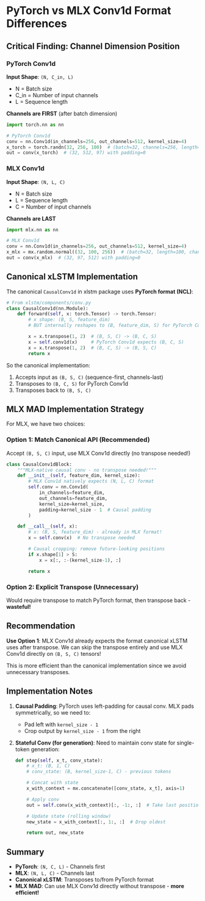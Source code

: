 # PyTorch vs MLX Conv1d Format Differences

## Critical Finding: Channel Dimension Position

### PyTorch Conv1d
**Input Shape**: `(N, C_in, L)`
- N = Batch size
- C_in = Number of input channels
- L = Sequence length

**Channels are FIRST** (after batch dimension)

```python
import torch.nn as nn

# PyTorch Conv1d
conv = nn.Conv1d(in_channels=256, out_channels=512, kernel_size=4)
x_torch = torch.randn(32, 256, 100)  # (batch=32, channels=256, length=100)
out = conv(x_torch)  # (32, 512, 97) with padding=0
```

### MLX Conv1d
**Input Shape**: `(N, L, C)`
- N = Batch size
- L = Sequence length
- C = Number of input channels

**Channels are LAST**

```python
import mlx.nn as nn

# MLX Conv1d
conv = nn.Conv1d(in_channels=256, out_channels=512, kernel_size=4)
x_mlx = mx.random.normal((32, 100, 256))  # (batch=32, length=100, channels=256)
out = conv(x_mlx)  # (32, 97, 512) with padding=0
```

## Canonical xLSTM Implementation

The canonical `CausalConv1d` in xlstm package uses **PyTorch format (NCL)**:

```python
# From xlstm/components/conv.py
class CausalConv1d(nn.Module):
    def forward(self, x: torch.Tensor) -> torch.Tensor:
        # x shape: (B, S, feature_dim)
        # BUT internally reshapes to (B, feature_dim, S) for PyTorch Conv1d!

        x = x.transpose(1, 2)  # (B, S, C) -> (B, C, S)
        x = self.conv1d(x)     # PyTorch Conv1d expects (B, C, S)
        x = x.transpose(1, 2)  # (B, C, S) -> (B, S, C)
        return x
```

So the canonical implementation:
1. Accepts input as `(B, S, C)` (sequence-first, channels-last)
2. Transposes to `(B, C, S)` for PyTorch Conv1d
3. Transposes back to `(B, S, C)`

## MLX MAD Implementation Strategy

For MLX, we have two choices:

### Option 1: Match Canonical API (Recommended)
Accept `(B, S, C)` input, use MLX Conv1d directly (no transpose needed!)

```python
class CausalConv1dBlock:
    """MLX-native causal conv - no transpose needed!"""
    def __init__(self, feature_dim, kernel_size):
        # MLX Conv1d natively expects (N, L, C) format
        self.conv = nn.Conv1d(
            in_channels=feature_dim,
            out_channels=feature_dim,
            kernel_size=kernel_size,
            padding=kernel_size - 1  # Causal padding
        )

    def __call__(self, x):
        # x: (B, S, feature_dim) - already in MLX format!
        x = self.conv(x)  # No transpose needed

        # Causal cropping: remove future-looking positions
        if x.shape[1] > S:
            x = x[:, :-(kernel_size-1), :]

        return x
```

### Option 2: Explicit Transpose (Unnecessary)
Would require transpose to match PyTorch format, then transpose back - **wasteful!**

## Recommendation

**Use Option 1**: MLX Conv1d already expects the format canonical xLSTM uses after transpose. We can skip the transpose entirely and use MLX Conv1d directly on `(B, S, C)` tensors!

This is more efficient than the canonical implementation since we avoid unnecessary transposes.

## Implementation Notes

1. **Causal Padding**: PyTorch uses left-padding for causal conv. MLX pads symmetrically, so we need to:
   - Pad left with `kernel_size - 1`
   - Crop output by `kernel_size - 1` from the right

2. **Stateful Conv (for generation)**: Need to maintain conv state for single-token generation:
   ```python
   def step(self, x_t, conv_state):
       # x_t: (B, 1, C)
       # conv_state: (B, kernel_size-1, C) - previous tokens

       # Concat with state
       x_with_context = mx.concatenate([conv_state, x_t], axis=1)

       # Apply conv
       out = self.conv(x_with_context)[:, -1:, :]  # Take last position

       # Update state (rolling window)
       new_state = x_with_context[:, 1:, :]  # Drop oldest

       return out, new_state
   ```

## Summary

- **PyTorch**: `(N, C, L)` - Channels first
- **MLX**: `(N, L, C)` - Channels last
- **Canonical xLSTM**: Transposes to/from PyTorch format
- **MLX MAD**: Can use MLX Conv1d directly without transpose - **more efficient!**
